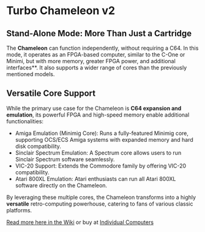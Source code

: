 # Turbo Chameleon v2

## Stand-Alone Mode: More Than Just a Cartridge  

The **Chameleon** can function independently, without requiring a C64. In this mode, it operates as an FPGA-based computer, similar to the C-One or Minimi, but with more memory, greater FPGA power, and additional interfaces**. It also supports a wider range of cores than the previously mentioned models.  

## Versatile Core Support  

While the primary use case for the Chameleon is **C64 expansion and emulation**, its powerful FPGA and high-speed memory enable additional functionalities:  

- Amiga Emulation (Minimig Core): Runs a fully-featured Minimig core, supporting OCS/ECS Amiga systems with expanded memory and hard disk compatibility.  
- Sinclair Spectrum Emulation: A Spectrum core allows users to run Sinclair Spectrum software seamlessly.  
- VIC-20 Support: Extends the Commodore family by offering VIC-20 compatibility.  
- Atari 800XL Emulation: Atari enthusiasts can run all Atari 800XL software directly on the Chameleon.  

By leveraging these multiple cores, the Chameleon transforms into a highly **versatile** retro-computing powerhouse, catering to fans of various classic platforms.  


[Read more here in the Wiki](https://wiki.icomp.de/wiki/Chameleon) or buy at [Individual Computers](https://icomp.de/shop-icomp/index.php/en/produkt-details/product/Turbo_Chameleon_64.html)